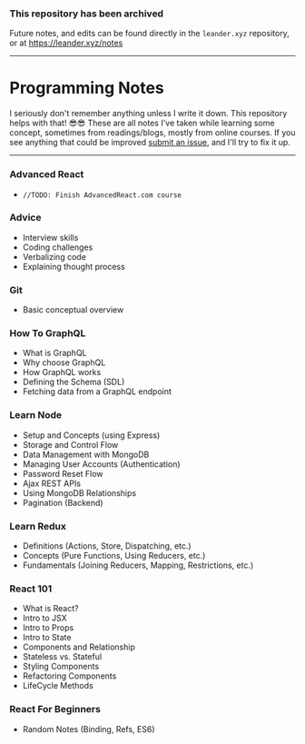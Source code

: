 ### This repository has been archived

Future notes, and edits can be found directly in the `leander.xyz` repository, or at https://leander.xyz/notes

---

# Programming Notes

I seriously don't remember anything unless I write it down. This repository helps with that! 😎😎 These are all notes I've taken while learning some concept, sometimes from readings/blogs, mostly from online courses. If you see anything that could be improved [submit an issue](https://github.com/leeandher/programming-notes/issues), and I'll try to fix it up.

---

### Advanced React

- `//TODO: Finish AdvancedReact.com course`

### Advice

- Interview skills
- Coding challenges
- Verbalizing code
- Explaining thought process

### Git

- Basic conceptual overview

### How To GraphQL

- What is GraphQL
- Why choose GraphQL
- How GraphQL works
- Defining the Schema (SDL)
- Fetching data from a GraphQL endpoint

### Learn Node

- Setup and Concepts (using Express)
- Storage and Control Flow
- Data Management with MongoDB
- Managing User Accounts (Authentication)
- Password Reset Flow
- Ajax REST APIs
- Using MongoDB Relationships
- Pagination (Backend)

### Learn Redux

- Definitions (Actions, Store, Dispatching, etc.)
- Concepts (Pure Functions, Using Reducers, etc.)
- Fundamentals (Joining Reducers, Mapping, Restrictions, etc.)

### React 101

- What is React?
- Intro to JSX
- Intro to Props
- Intro to State
- Components and Relationship
- Stateless vs. Stateful
- Styling Components
- Refactoring Components
- LifeCycle Methods

### React For Beginners

- Random Notes (Binding, Refs, ES6)
